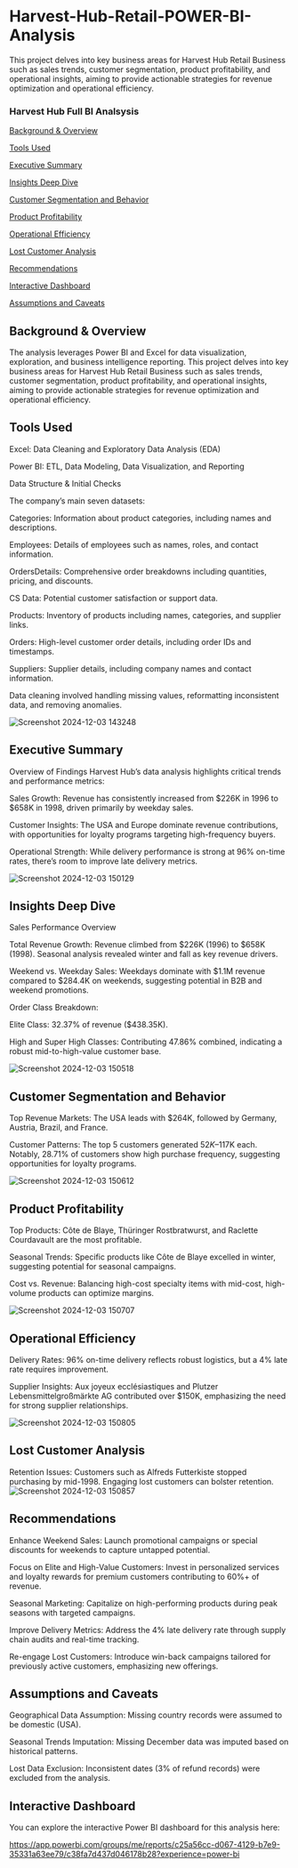 # Harvest-Hub-Retail-POWER-BI-Analysis
This project delves into key business areas for Harvest Hub Retail Business such as sales trends, customer segmentation, product profitability, and operational insights, aiming to provide actionable strategies for revenue optimization and operational efficiency.

### Harvest Hub Full BI Analsysis 

[Background & Overview](#Background-&-Overview)

[Tools Used](#Tools-Used)

[Executive Summary](#Executive-Summary)

[Insights Deep Dive](#Insights-Deep-Dive)

[Customer Segmentation and Behavior](#Customer-Segmentation-and-Behavior)

[Product Profitability](#Product-Profitability)

[Operational Efficiency](#Operational-Efficiency)

[Lost Customer Analysis](#Lost-Customer-Analysis)

[Recommendations](#Recommendations)

[Interactive Dashboard](#Interactive-Dashboard)

[Assumptions and Caveats](#Assumptions-and-Caveats)


## Background & Overview

The analysis leverages Power BI and Excel for data visualization, exploration, and business intelligence reporting. 
This project delves into key business areas for Harvest Hub Retail Business such as sales trends, customer segmentation, product profitability, and operational insights, aiming to provide actionable strategies for revenue optimization and operational efficiency.

## Tools Used

Excel: Data Cleaning and Exploratory Data Analysis (EDA)

Power BI: ETL, Data Modeling, Data Visualization, and Reporting

Data Structure & Initial Checks

The company’s main seven datasets:

Categories: Information about product categories, including names and descriptions.

Employees: Details of employees such as names, roles, and contact information.

OrdersDetails: Comprehensive order breakdowns including quantities, pricing, and discounts.

CS Data: Potential customer satisfaction or support data.

Products: Inventory of products including names, categories, and supplier links.

Orders: High-level customer order details, including order IDs and timestamps.

Suppliers: Supplier details, including company names and contact information.

Data cleaning involved handling missing values, reformatting inconsistent data, and removing anomalies.

![Screenshot 2024-12-03 143248](https://github.com/user-attachments/assets/98bf0137-8b6a-4949-88a0-d42236d8a87d)


## Executive Summary

Overview of Findings
Harvest Hub’s data analysis highlights critical trends and performance metrics:

Sales Growth: Revenue has consistently increased from $226K in 1996 to $658K in 1998, driven primarily by weekday sales.

Customer Insights: The USA and Europe dominate revenue contributions, with opportunities for loyalty programs targeting high-frequency buyers.

Operational Strength: While delivery performance is strong at 96% on-time rates, there’s room to improve late delivery metrics.


![Screenshot 2024-12-03 150129](https://github.com/user-attachments/assets/05520826-4f49-4235-8371-4b8b957e5847)


## Insights Deep Dive

Sales Performance Overview

Total Revenue Growth: Revenue climbed from $226K (1996) to $658K (1998). Seasonal analysis revealed winter and fall as key revenue drivers.

Weekend vs. Weekday Sales: Weekdays dominate with $1.1M revenue compared to $284.4K on weekends, suggesting potential in B2B and weekend promotions.

Order Class Breakdown:

Elite Class: 32.37% of revenue ($438.35K).

High and Super High Classes: Contributing 47.86% combined, indicating a robust mid-to-high-value customer base.


![Screenshot 2024-12-03 150518](https://github.com/user-attachments/assets/57e25625-f535-4c2b-8ac8-c95b3d359531)


## Customer Segmentation and Behavior

Top Revenue Markets: The USA leads with $264K, followed by Germany, Austria, Brazil, and France.

Customer Patterns: The top 5 customers generated $52K–$117K each. Notably, 28.71% of customers show high purchase frequency, suggesting opportunities for loyalty programs.

![Screenshot 2024-12-03 150612](https://github.com/user-attachments/assets/3ef66129-e3ee-47f6-88cb-5ce1f43185f1)


## Product Profitability

Top Products: Côte de Blaye, Thüringer Rostbratwurst, and Raclette Courdavault are the most profitable.

Seasonal Trends: Specific products like Côte de Blaye excelled in winter, suggesting potential for seasonal campaigns.

Cost vs. Revenue: Balancing high-cost specialty items with mid-cost, high-volume products can optimize margins.

![Screenshot 2024-12-03 150707](https://github.com/user-attachments/assets/681f5f4c-8b30-4d73-b194-b920150b7ee4)


## Operational Efficiency

Delivery Rates: 96% on-time delivery reflects robust logistics, but a 4% late rate requires improvement.

Supplier Insights: Aux joyeux ecclésiastiques and Plutzer Lebensmittelgroßmärkte AG contributed over $150K, emphasizing the need for strong supplier relationships.


![Screenshot 2024-12-03 150805](https://github.com/user-attachments/assets/b9e47b86-7411-492e-be00-de3e1c6a7863)

## Lost Customer Analysis

Retention Issues: Customers such as Alfreds Futterkiste stopped purchasing by mid-1998. Engaging lost customers can bolster retention.
![Screenshot 2024-12-03 150857](https://github.com/user-attachments/assets/9e65976b-ad59-4934-b269-a0ecc90db9ff)


## Recommendations

Enhance Weekend Sales: Launch promotional campaigns or special discounts for weekends to capture untapped potential.

Focus on Elite and High-Value Customers: Invest in personalized services and loyalty rewards for premium customers contributing to 60%+ of revenue.

Seasonal Marketing: Capitalize on high-performing products during peak seasons with targeted campaigns.

Improve Delivery Metrics: Address the 4% late delivery rate through supply chain audits and real-time tracking.

Re-engage Lost Customers: Introduce win-back campaigns tailored for previously active customers, emphasizing new offerings.


## Assumptions and Caveats

Geographical Data Assumption: Missing country records were assumed to be domestic (USA).

Seasonal Trends Imputation: Missing December data was imputed based on historical patterns.

Lost Data Exclusion: Inconsistent dates (3% of refund records) were excluded from the analysis.


## Interactive Dashboard

You can explore the interactive Power BI dashboard for this analysis here:

https://app.powerbi.com/groups/me/reports/c25a56cc-d067-4129-b7e9-35331a63ee79/c38fa7d437d046178b28?experience=power-bi
